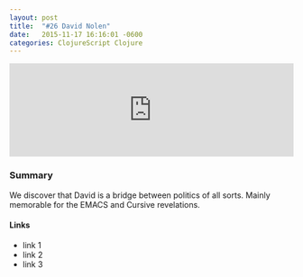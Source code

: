 ```yaml
---
layout: post
title:  "#26 David Nolen"
date:   2015-11-17 16:16:01 -0600
categories: ClojureScript Clojure
---
```


<iframe width="100%" height="166" scrolling="no" frameborder="no" src="https://w.soundcloud.com/player/?url=https%3A//api.soundcloud.com/tracks/355054697&amp;color=%23ff5500&amp;auto_play=false&amp;hide_related=true&amp;show_comments=false&amp;show_user=true&amp;show_reposts=false&amp;show_teaser=true">
</iframe>

<br>

### Summary

We discover that David is a bridge between politics of all sorts. Mainly memorable for the EMACS and Cursive revelations.



#### Links

- link 1
- link 2
- link 3
